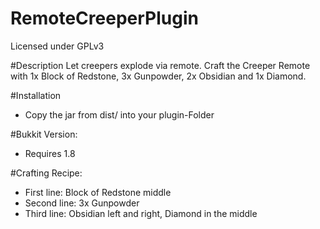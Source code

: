 # RemoteCreeperPlugin
Licensed under GPLv3

#Description
Let creepers explode via remote.
Craft the Creeper Remote with 1x Block of Redstone, 3x Gunpowder, 2x Obsidian and 1x Diamond.

#Installation
- Copy the jar from dist/ into your plugin-Folder

#Bukkit Version:
- Requires  1.8

#Crafting Recipe:
- First line: Block of Redstone middle
- Second line: 3x Gunpowder
- Third line: Obsidian left and right, Diamond in the middle
